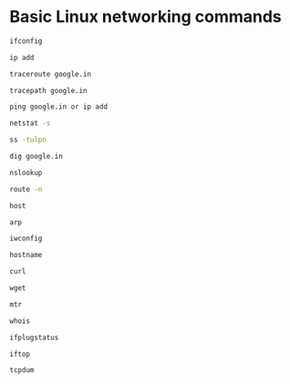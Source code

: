 # Basic Linux networking commands

```cmd
ifconfig
```
```cmd
ip add
```
```cmd
traceroute google.in
```
```cmd
tracepath google.in
```
```cmd
ping google.in or ip add
```
```cmd
netstat -s
```
```cmd
ss -tulpn
```
```cmd
dig google.in
```
```cmd
nslookup 
```
```cmd
route -n
```
```cmd
host
```
```cmd
arp 
```
```cmd
iwconfig 
```
```cmd
hostname 
```
```cmd
curl 
```
```cmd
wget 
```
```cmd
mtr 
```
```cmd
whois
```
```cmd
ifplugstatus
```
```cmd
iftop
```
```cmd
tcpdum
```
